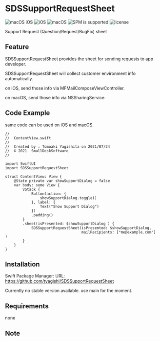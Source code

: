 # SDSSupportRequestSheet

![macOS iOS](https://img.shields.io/badge/platform-iOS_macOS-lightgrey)
![iOS](https://img.shields.io/badge/iOS-v14_orLater-blue)
![macOS](https://img.shields.io/badge/macOS-Big_Sur_orLater-blue)
![SPM is supported](https://img.shields.io/badge/SPM-Supported-orange)
![license](https://img.shields.io/badge/license-MIT-lightgrey)

Support Request (Question/Request/BugFix) sheet

<!--
comment
-->

## Feature

SDSSupportRequestSheet provides the sheet for sending requests to app developer.

SDSSupportRequestSheet will collect customer environment info automatically.

on iOS, send those info via MFMailComposeViewController.

on macOS, send those info via NSSharingService.


## Code Example

same code can be used on iOS and macOS.
```
//
//  ContentView.swift
//
//  Created by : Tomoaki Yagishita on 2021/07/24
//  © 2021  SmallDeskSoftware
//

import SwiftUI
import SDSSupportRequestSheet

struct ContentView: View {
    @State private var showSupportDialog = false
    var body: some View {
        VStack {
            Button(action: {
                showSupportDialog.toggle()
            }, label: {
                Text("Show Support Dialog")
            })
            .padding()
        }
        .sheet(isPresented: $showSupportDialog ) {
            SDSSupportRequestSheet(isPresented: $showSupportDialog,
                                   mailRecipients: ["me@example.com"] )
        }
    }
}
```


## Installation
Swift Package Manager: URL: https://github.com/tyagishi/SDSSupportRequestSheet

Currently no stable version available. use main for the moment.

## Requirements
none

## Note
